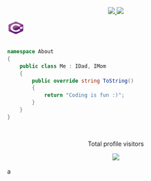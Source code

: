 <div align="center">
  <a href="https://github.com/voidotexe">
  <img height="140em" src="https://github-readme-stats.vercel.app/api?username=voidotexe&show_icons=true&theme=tokyonight&include_all_commits=true&count_private=true"/>
  <img height="140em" src="https://github-readme-stats.vercel.app/api/top-langs/?username=voidotexe&layout=compact&langs_count=7&theme=tokyonight"/>
</div>

<img align="center" height="30" width="40" src="https://raw.githubusercontent.com/devicons/devicon/master/icons/csharp/csharp-original.svg"></img>
<br/><br/>
```csharp
namespace About
{
    public class Me : IDad, IMom
    {
        public override string ToString()
        {
            return "Coding is fun :)";
        }
    }
}
```
<br/>
<p align="center"> Total profile visitors </p>
<p align="center">
  <img alingn="center" src="https://profile-counter.glitch.me/voidotexe/count.svg" />
</p>
a

